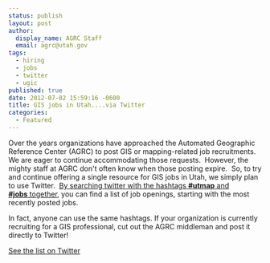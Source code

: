 ```yaml
---
status: publish
layout: post
author:
  display_name: AGRC Staff
  email: agrc@utah.gov
tags:
  - hiring
  - jobs
  - twitter
  - ugic
published: true
date: 2012-07-02 15:59:16 -0600
title: GIS jobs in Utah....via Twitter
categories:
  - Featured
---
```

<p>Over the years organizations have approached the Automated Geographic Reference Center (AGRC) to post GIS or mapping-related job recruitments. We are eager to continue accommodating those requests.  However, the mighty staff at AGRC don't often know when those posting expire.  So, to try and continue offering a single resource for GIS jobs in Utah, we simply plan to use Twitter.  <a href="https://twitter.com/#!/search/utmap%20jobs">By searching twitter with the hashtags <strong>#utmap</strong> and <strong>#jobs</strong> together</a>, you can find a list of job openings, starting with the most recently posted jobs.</p>
<p>In fact, anyone can use the same hashtags. If your organization is currently recruiting for a GIS professional, cut out the AGRC middleman and post it directly to Twitter!</p>
<p><a href="https://twitter.com/#!/search/utmap%20jobs">See the list on Twitter</a></p>
